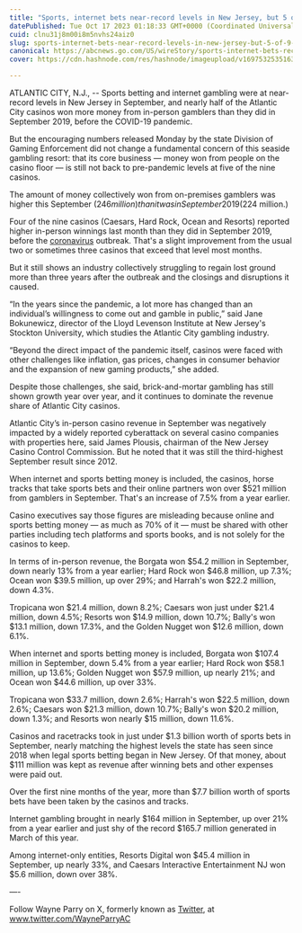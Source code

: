 ```yaml
---
title: "Sports, internet bets near-record levels in New Jersey, but 5 of 9 casinos trail pre-pandemic levels"
datePublished: Tue Oct 17 2023 01:18:33 GMT+0000 (Coordinated Universal Time)
cuid: clnu31j8m00i8m5nvhs24aiz0
slug: sports-internet-bets-near-record-levels-in-new-jersey-but-5-of-9-casinos-trail-pre-pandemic-levels
canonical: https://abcnews.go.com/US/wireStory/sports-internet-bets-record-levels-new-jersey-5-104021210
cover: https://cdn.hashnode.com/res/hashnode/imageupload/v1697532535163/8faac87e-1132-4200-a869-e352772a3901.jpeg

---
```


ATLANTIC CITY, N.J., -- Sports betting and internet gambling were at near-record levels in New Jersey in September, and nearly half of the Atlantic City casinos won more money from in-person gamblers than they did in September 2019, before the COVID-19 pandemic.

But the encouraging numbers released Monday by the state Division of Gaming Enforcement did not change a fundamental concern of this seaside gambling resort: that its core business — money won from people on the casino floor — is still not back to pre-pandemic levels at five of the nine casinos.

The amount of money collectively won from on-premises gamblers was higher this September ($246 million) than it was in September 2019 ($224 million.)

Four of the nine casinos (Caesars, Hard Rock, Ocean and Resorts) reported higher in-person winnings last month than they did in September 2019, before the [coronavirus](https://abcnews.go.com/alerts/Coronavirus) outbreak. That's a slight improvement from the usual two or sometimes three casinos that exceed that level most months.

But it still shows an industry collectively struggling to regain lost ground more than three years after the outbreak and the closings and disruptions it caused.

“In the years since the pandemic, a lot more has changed than an individual’s willingness to come out and gamble in public,” said Jane Bokunewicz, director of the Lloyd Levenson Institute at New Jersey's Stockton University, which studies the Atlantic City gambling industry.

“Beyond the direct impact of the pandemic itself, casinos were faced with other challenges like inflation, gas prices, changes in consumer behavior and the expansion of new gaming products,” she added.

Despite those challenges, she said, brick-and-mortar gambling has still shown growth year over year, and it continues to dominate the revenue share of Atlantic City casinos.

Atlantic City’s in-person casino revenue in September was negatively impacted by a widely reported cyberattack on several casino companies with properties here, said James Plousis, chairman of the New Jersey Casino Control Commission. But he noted that it was still the third-highest September result since 2012.

When internet and sports betting money is included, the casinos, horse tracks that take sports bets and their online partners won over $521 million from gamblers in September. That's an increase of 7.5% from a year earlier.

Casino executives say those figures are misleading because online and sports betting money — as much as 70% of it — must be shared with other parties including tech platforms and sports books, and is not solely for the casinos to keep.

In terms of in-person revenue, the Borgata won $54.2 million in September, down nearly 13% from a year earlier; Hard Rock won $46.8 million, up 7.3%; Ocean won $39.5 million, up over 29%; and Harrah's won $22.2 million, down 4.3%.

Tropicana won $21.4 million, down 8.2%; Caesars won just under $21.4 million, down 4.5%; Resorts won $14.9 million, down 10.7%; Bally's won $13.1 million, down 17.3%, and the Golden Nugget won $12.6 million, down 6.1%.

When internet and sports betting money is included, Borgata won $107.4 million in September, down 5.4% from a year earlier; Hard Rock won $58.1 million, up 13.6%; Golden Nugget won $57.9 million, up nearly 21%; and Ocean won $44.6 million, up over 33%.

Tropicana won $33.7 million, down 2.6%; Harrah's won $22.5 million, down 2.6%; Caesars won $21.3 million, down 10.7%; Bally's won $20.2 million, down 1.3%; and Resorts won nearly $15 million, down 11.6%.

Casinos and racetracks took in just under $1.3 billion worth of sports bets in September, nearly matching the highest levels the state has seen since 2018 when legal sports betting began in New Jersey. Of that money, about $111 million was kept as revenue after winning bets and other expenses were paid out.

Over the first nine months of the year, more than $7.7 billion worth of sports bets have been taken by the casinos and tracks.

Internet gambling brought in nearly $164 million in September, up over 21% from a year earlier and just shy of the record $165.7 million generated in March of this year.

Among internet-only entities, Resorts Digital won $45.4 million in September, up nearly 33%, and Caesars Interactive Entertainment NJ won $5.6 million, down over 38%.

—-

Follow Wayne Parry on X, formerly known as [Twitter](https://abcnews.go.com/alerts/Twitter), at www.twitter.com/WayneParryAC